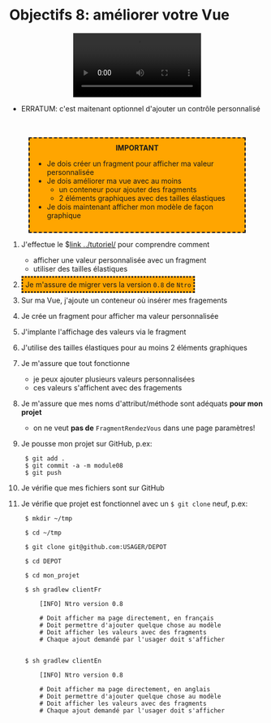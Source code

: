 # Objectifs 8: améliorer votre Vue

<center>
<video width="50%" src="presentation.mp4" type="video/mp4" controls>
</center>
<ul>
<li> ERRATUM: c'est maitenant optionnel d'ajouter un contrôle personnalisé
</ul>

<br>
<br>


<center>
<div style="background-color:orange;width:80%;border:2px dashed black;padding:10px">
<strong>IMPORTANT</strong>
<div style="text-align:left">
<ul>
<li>Je dois créer un fragment pour afficher ma valeur personnalisée
<li>Je dois améliorer ma vue avec au moins
    <ul>
        <li>un conteneur pour ajouter des fragments 
        <li>2 éléments graphiques avec des tailles élastiques
    </ul>
<li>Je dois maintenant afficher mon modèle de façon graphique
</ul>

</div>
</center>

1. J'effectue le $[link ../tutoriel/](tutoriel) pour comprendre comment
    * afficher une valeur personnalisée avec un fragment
    * utiliser des tailles élastiques

1. <span style="padding:5px;background-color:orange;border-style:dotted">Je m'assure de migrer vers la version `0.8` de `Ntro`</span>

1. Sur ma Vue, j'ajoute un conteneur où insérer mes fragements

1. Je crée un fragment pour afficher ma valeur personnalisée

1. J'implante l'affichage des valeurs via le fragment

1. J'utilise des tailles élastiques pour au moins 2 éléments graphiques

1. Je m'assure que tout fonctionne
    * je peux ajouter plusieurs valeurs personnalisées
    * ces valeurs s'affichent avec des fragements

1. Je m'assure que mes noms d'attribut/méthode sont adéquats **pour mon projet**
    * on ne veut **pas de** `FragmentRendezVous` dans une page paramètres!

1. Je pousse mon projet sur GitHub, p.ex:

        $ git add .
        $ git commit -a -m module08
        $ git push 

1. Je vérifie que mes fichiers sont sur GitHub

1. Je vérifie que projet est fonctionnel avec un `$ git clone` neuf, p.ex:

        $ mkdir ~/tmp

        $ cd ~/tmp

        $ git clone git@github.com:USAGER/DEPOT

        $ cd DEPOT

        $ cd mon_projet

        $ sh gradlew clientFr

            [INFO] Ntro version 0.8

            # Doit afficher ma page directement, en français
            # Doit permettre d'ajouter quelque chose au modèle
            # Doit afficher les valeurs avec des fragments
            # Chaque ajout demandé par l'usager doit s'afficher


        $ sh gradlew clientEn

            [INFO] Ntro version 0.8

            # Doit afficher ma page directement, en anglais
            # Doit permettre d'ajouter quelque chose au modèle
            # Doit afficher les valeurs avec des fragments
            # Chaque ajout demandé par l'usager doit s'afficher
